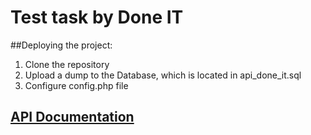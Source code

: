 # Test task by Done IT

##Deploying the project:

1) Clone the repository
1) Upload a dump to the Database, which is located in api_done_it.sql
1) Configure config.php file

## [API Documentation](https://donvardix.stoplight.io/docs/test1/reference/test1.v1.yaml/paths/~1login/post)